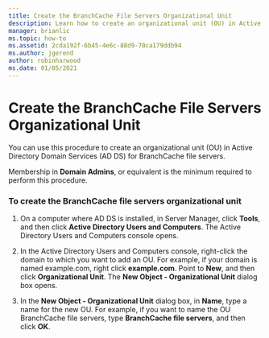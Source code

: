 ```yaml
---
title: Create the BranchCache File Servers Organizational Unit
description: Learn how to create an organizational unit (OU) in Active Directory Domain Services (AD DS) for BranchCache file servers.
manager: brianlic
ms.topic: how-to
ms.assetid: 2cda192f-6b45-4e6c-88d9-70ca179ddb94
ms.author: jgerend
author: robinharwood
ms.date: 01/05/2021
---
```

# Create the BranchCache File Servers Organizational Unit

You can use this procedure to create an organizational unit (OU) in Active Directory Domain Services (AD DS) for BranchCache file servers.

Membership in **Domain Admins**, or equivalent is the minimum required to perform this procedure.

### To create the BranchCache file servers organizational unit

1.  On a computer where AD DS is installed, in Server Manager, click **Tools**, and then click **Active Directory Users and Computers**. The Active Directory Users and Computers console opens.

2.  In the Active Directory Users and Computers console, right-click the domain to which you want to add an OU. For example, if your domain is named example.com, right click **example.com**. Point to **New**, and then click **Organizational Unit**. The **New Object - Organizational Unit** dialog box opens.

3.  In the **New Object - Organizational Unit** dialog box, in **Name**, type a name for the new OU. For example, if you want to name the OU BranchCache file servers, type **BranchCache file servers**, and then click **OK**.



